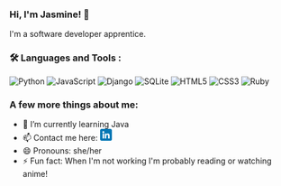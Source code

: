 ### Hi, I'm Jasmine! 👋

I'm a software developer apprentice.

### :hammer_and_wrench: Languages and Tools :
![Python](https://img.shields.io/badge/python-3670A0?style=for-the-badge&logo=python&logoColor=ffdd54)
![JavaScript](https://img.shields.io/badge/JavaScript-F7DF1E?style=for-the-badge&logo=javascript&logoColor=black)
![Django](https://img.shields.io/badge/django-%23092E20.svg?style=for-the-badge&logo=django&logoColor=white)
![SQLite](https://img.shields.io/badge/sqlite-%2307405e.svg?style=for-the-badge&logo=sqlite&logoColor=white)
![HTML5](https://img.shields.io/badge/html5-%23E34F26.svg?style=for-the-badge&logo=html5&logoColor=white)
![CSS3](https://img.shields.io/badge/css3-%231572B6.svg?style=for-the-badge&logo=css3&logoColor=white)
![Ruby](https://img.shields.io/badge/ruby-%23CC342D.svg?style=for-the-badge&logo=ruby&logoColor=white)

### A few more things about me:

- 🌱 I’m currently learning Java
- 📫 Contact me here: <a href="https://www.linkedin.com/in/jasmineasraharper/"><img src="https://github.com/jasmine-asra/jasmine-asra/blob/main/images/linkedin.png" alt="LinkedIn icon" vertical-align="middle" width="21px"/></a>
- 😄 Pronouns: she/her
- ⚡ Fun fact: When I'm not working I'm probably reading or watching anime!


